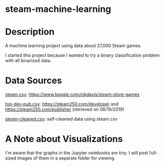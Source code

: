 # steam-machine-learning

# Description

A machine learning project using data about 27,000 Steam games.

I started this project because I wanted to try a binary classification problem with all binarized data.

# Data Sources

[steam.csv](steam.csv): https://www.kaggle.com/nikdavis/steam-store-games

[top-dev-pub.csv](top-dev-pub.csv): https://steam250.com/developer and https://steam250.com/publisher (retrieved on 08/19/2019)

[steam-cleaned.csv](steam-cleaned.csv): self-cleaned data using steam.csv

# A Note about Visualizations

I'm aware that the graphs in the Jupyter notebooks are tiny. I will post full-sized images of them in a separate folder for viewing.
